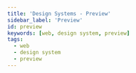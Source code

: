 ```yaml
---
title: 'Design Systems - Preview'
sidebar_label: 'Preview'
id: preview
keywords: [web, design system, preview]
tags:
  - web
  - design system
  - preview
---
```


<design-system-editor>
  <design-system-preview></design-system-preview>
  <design-system-export slot="export"></design-system-export>
</design-system-editor>